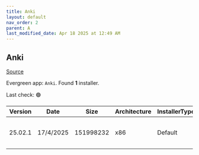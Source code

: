 ```yaml
---
title: Anki
layout: default
nav_order: 2
parent: A
last_modified_date: Apr 18 2025 at 12:49 AM
---
```


## Anki

[Source](https://github.com/ankitects/anki/)

Evergreen app: `Anki`. Found **1** installer.

Last check: 🟢

| Version | Date      | Size      | Architecture | InstallerType | Type | URI                                                                                                                                                                                  |
| ------- | --------- | --------- | ------------ | ------------- | ---- | ------------------------------------------------------------------------------------------------------------------------------------------------------------------------------------ |
| 25.02.1 | 17/4/2025 | 151998232 | x86          | Default       | exe  | [https://github.com/ankitects/anki/releases/download/25.02.1/anki-25.02.1-windows-qt6.exe](https://github.com/ankitects/anki/releases/download/25.02.1/anki-25.02.1-windows-qt6.exe) |

